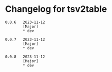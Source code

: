 # Changelog for tsv2table

```
0.0.6   2023-11-12
        [Major]
        * dev

0.0.7   2023-11-12
        [Major]
        * dev

0.0.8   2023-11-12
        [Major]
        * dev
```
